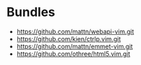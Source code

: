 # Bundles
+ https://github.com/mattn/webapi-vim.git
+ https://github.com/kien/ctrlp.vim.git
+ https://github.com/mattn/emmet-vim.git
+ https://github.com/othree/html5.vim.git
